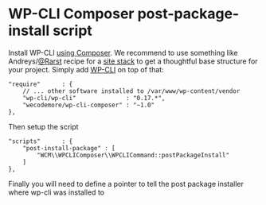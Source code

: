 # WP-CLI Composer post-package-install script

Install WP-CLI [using Composer](https://github.com/wp-cli/wp-cli/wiki/Alternative-Install-Methods).
We recommend to use something like Andreys/[@Rarst](https://twitter.com/Rarst) recipe for a
[site stack](http://composer.rarst.net/recipe/site-stack) to get a thoughtful base structure for
your project. Simply add [WP-CLI](wp-cli.org) on top of that:


	"require"      : {
		// ... other software installed to /var/www/wp-content/vendor
		"wp-cli/wp-cli"              : "0.17.*",
        "wecodemore/wp-cli-composer" : "~1.0"
	},

Then setup the script

	"scripts"      : {
		"post-install-package" : [
			"WCM\\WPCLIComposer\\WPCLICommand::postPackageInstall"
		]
	},

Finally you will need to define a pointer to tell the post package installer where wp-cli was
installed to